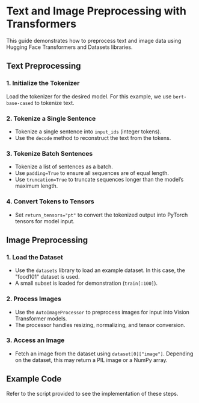 # Text and Image Preprocessing with Transformers

This guide demonstrates how to preprocess text and image data using Hugging Face Transformers and Datasets libraries.

## Text Preprocessing

### 1. Initialize the Tokenizer
Load the tokenizer for the desired model. For this example, we use `bert-base-cased` to tokenize text.

### 2. Tokenize a Single Sentence
- Tokenize a single sentence into `input_ids` (integer tokens).
- Use the `decode` method to reconstruct the text from the tokens.

### 3. Tokenize Batch Sentences
- Tokenize a list of sentences as a batch.
- Use `padding=True` to ensure all sequences are of equal length.
- Use `truncation=True` to truncate sequences longer than the model’s maximum length.

### 4. Convert Tokens to Tensors
- Set `return_tensors="pt"` to convert the tokenized output into PyTorch tensors for model input.

## Image Preprocessing

### 1. Load the Dataset
- Use the `datasets` library to load an example dataset. In this case, the "food101" dataset is used.
- A small subset is loaded for demonstration (`train[:100]`).

### 2. Process Images
- Use the `AutoImageProcessor` to preprocess images for input into Vision Transformer models.
- The processor handles resizing, normalizing, and tensor conversion.

### 3. Access an Image
- Fetch an image from the dataset using `dataset[0]["image"]`. Depending on the dataset, this may return a PIL image or a NumPy array.

## Example Code
Refer to the script provided to see the implementation of these steps.
